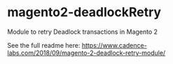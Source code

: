 # magento2-deadlockRetry
Module to retry Deadlock transactions in Magento 2

See the full readme here: https://www.cadence-labs.com/2018/09/magento-2-deadlock-retry-module/
